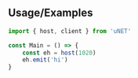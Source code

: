 ## Usage/Examples

```javascript
import { host, client } from 'uNET'

const Main = () => {
	const eh = host(1020)
	eh.emit('hi')	
}
```
